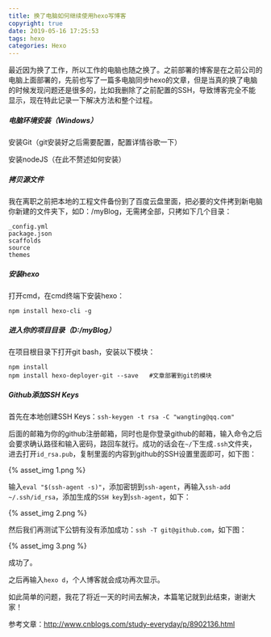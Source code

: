 ```yaml
---
title: 换了电脑如何继续使用hexo写博客
copyright: true
date: 2019-05-16 17:25:53
tags: hexo
categories: Hexo
---
```


最近因为换了工作，所以工作的电脑也随之换了。之前部署的博客是在之前公司的电脑上面部署的，先前也写了一篇多电脑同步hexo的文章，但是当真的换了电脑的时候发现问题还是很多的，比如我删除了之前配置的SSH，导致博客完全不能显示，现在特此记录一下解决方法和整个过程。

<!--more-->

##### 电脑环境安装（Windows）

安装Git（git安装好之后需要配置，配置详情谷歌一下）

安装nodeJS（在此不赘述如何安装）

##### 拷贝源文件

我在离职之前把本地的工程文件备份到了百度云盘里面，把必要的文件拷到新电脑你新建的文件夹下，如D：/myBlog，无需拷全部，只拷如下几个目录：

```
_config.yml
package.json
scaffolds
source
themes
```

##### 安装hexo

打开cmd，在cmd终端下安装hexo：

```
npm install hexo-cli -g
```

##### 进入你的项目目录（D:/myBlog）

在项目根目录下打开git bash，安装以下模块：

```
npm install 
npm install hexo-deployer-git --save   #文章部署到git的模块
```

##### Github添加SSH Keys

首先在本地创建SSH Keys：`ssh-keygen -t rsa -C "wangting@qq.com"`

后面的邮箱为你的github注册邮箱，同时也是你登录github的邮箱，输入命令之后会要求确认路径和输入密码，路回车就行。成功的话会在`~/`下生成`.ssh`文件夹，进去打开`id_rsa.pub`，复制里面的内容到github的SSH设置里面即可，如下图：

{% asset_img 1.png %}

输入`eval "$(ssh-agent -s)"`，添加密钥到`ssh-agent`，再输入`ssh-add ~/.ssh/id_rsa`，添加生成的`SSH key`到`ssh-agent`，如下：

{% asset_img 2.png %}

然后我们再测试下公钥有没有添加成功：`ssh -T git@github.com`，如下图：

{% asset_img 3.png %}

成功了。

之后再输入`hexo d`，个人博客就会成功再次显示。



如此简单的问题，我花了将近一天的时间去解决，本篇笔记就到此结束，谢谢大家！

参考文章：<http://www.cnblogs.com/study-everyday/p/8902136.html>







